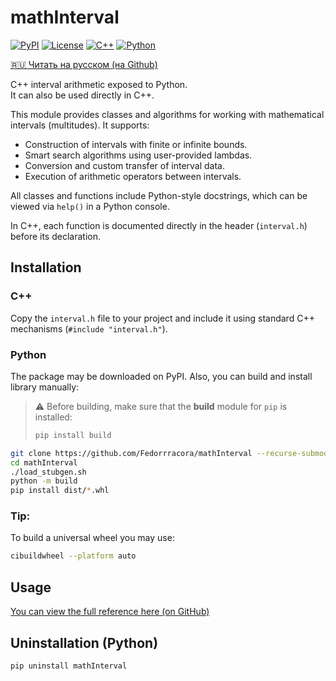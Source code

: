# mathInterval
[![PyPI](https://img.shields.io/pypi/v/mathInterval)](https://pypi.org/project/mathInterval/)
[![License](https://img.shields.io/badge/license-Apache--2.0-blue.svg)](LICENSE)
[![C++](https://img.shields.io/badge/C++-20-blue.svg)]()
[![Python](https://img.shields.io/badge/Python-3.8+-green.svg)]()

[🇷🇺 Читать на русском (на Github)](https://github.com/Fedorrracora/mathInterval/blob/main/README.ru.md)

C++ interval arithmetic exposed to Python.  
It can also be used directly in C++.

This module provides classes and algorithms for working
with mathematical intervals (multitudes). It supports:

- Construction of intervals with finite or infinite bounds.
- Smart search algorithms using user-provided lambdas.
- Conversion and custom transfer of interval data.
- Execution of arithmetic operators between intervals.

All classes and functions include Python-style docstrings,
which can be viewed via `help()` in a Python console.

In C++, each function is documented directly in the header
(`interval.h`) before its declaration.

## Installation

### C++

Copy the `interval.h` file to your project and include it
using standard C++ mechanisms (`#include "interval.h"`).

### Python

The package may be downloaded on PyPI. Also, you can build
and install library manually:

> ⚠️ Before building, make sure that the **build** module for `pip` is installed:
> ```bash
> pip install build
> ```

```bash
git clone https://github.com/Fedorrracora/mathInterval --recurse-submodules
cd mathInterval
./load_stubgen.sh
python -m build
pip install dist/*.whl
```

### Tip:

To build a universal wheel you may use:

```bash
cibuildwheel --platform auto
```

## Usage

[You can view the full reference here (on GitHub)](https://github.com/Fedorrracora/mathInterval/blob/main/docs/reference.md)

## Uninstallation (Python)

```bash
pip uninstall mathInterval
```

